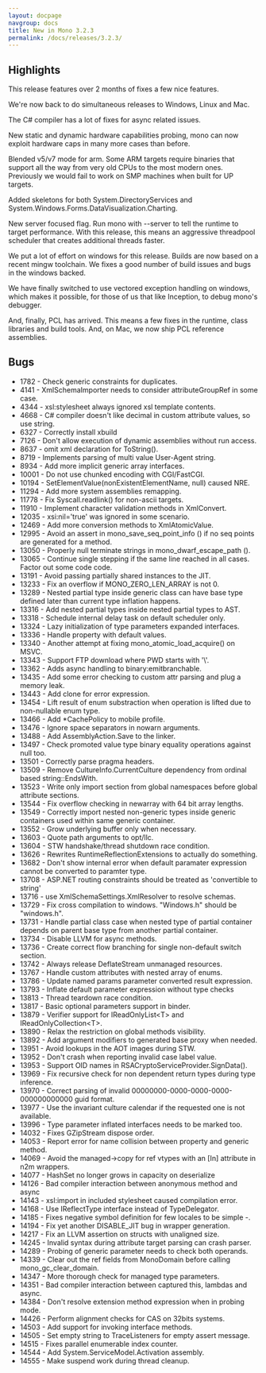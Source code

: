 ```yaml
---
layout: docpage
navgroup: docs
title: New in Mono 3.2.3
permalink: /docs/releases/3.2.3/
---
```


Highlights
----------

This release features over 2 months of fixes a few nice features.

We're now back to do simultaneous releases to Windows, Linux and Mac.

The C\# compiler has a lot of fixes for async related issues.

New static and dynamic hardware capabilities probing, mono can now exploit hardware caps in many more cases than before.

Blended v5/v7 mode for arm. Some ARM targets require binaries that support all the way from very old CPUs to the most modern ones. Previously we would fail to work on SMP machines when built for UP targets.

Added skeletons for both System.DirectoryServices and System.Windows.Forms.DataVisualization.Charting.

New server focused flag. Run mono with --server to tell the runtime to target performance. With this release, this means an aggressive threadpool scheduler that creates additional threads faster.

We put a lot of effort on windows for this release. Builds are now based on a recent mingw toolchain. We fixes a good number of build issues and bugs in the windows backed.

We have finally switched to use vectored exception handling on windows, which makes it possible, for those of us that like Inception, to debug mono's debugger.

And, finally, PCL has arrived. This means a few fixes in the runtime, class libraries and build tools. And, on Mac, we now ship PCL reference assemblies.

Bugs
----

-   1782 - Check generic constraints for duplicates.
-   4141 - XmlSchemaImporter needs to consider attributeGroupRef in some case.
-   4344 - xsl:stylesheet always ignored xsl template contents.
-   4668 - C\# compiler doesn't like decimal in custom attribute values, so use string.
-   6327 - Correctly install xbuild
-   7126 - Don't allow execution of dynamic assemblies without run access.
-   8637 - omit xml declaration for ToString().
-   8719 - Implements parsing of multi value User-Agent string.
-   8934 - Add more implicit generic array interfaces.
-   10001 - Do not use chunked encoding with CGI/FastCGI.
-   10194 - SetElementValue(nonExistentElementName, null) caused NRE.
-   11294 - Add more system assemblies remapping.
-   11778 - Fix Syscall.readlink() for non-ascii targets.
-   11910 - Implement character validation methods in XmlConvert.
-   12035 - xsi:nil='true' was ignored in some scenario.
-   12469 - Add more conversion methods to XmlAtomicValue.
-   12995 - Avoid an assert in mono\_save\_seq\_point\_info () if no seq points are generated for a method.
-   13050 - Properly null terminate strings in mono\_dwarf\_escape\_path ().
-   13065 - Continue single stepping if the same line reached in all cases. Factor out some code code.
-   13191 - Avoid passing partially shared instances to the JIT.
-   13233 - Fix an overflow if MONO\_ZERO\_LEN\_ARRAY is not 0.
-   13289 - Nested partial type inside generic class can have base type defined later than current type inflation happens.
-   13316 - Add nested partial types inside nested partial types to AST.
-   13318 - Schedule internal delay task on default scheduler only.
-   13324 - Lazy initialization of type parameters expanded interfaces.
-   13336 - Handle property with default values.
-   13340 - Another attempt at fixing mono\_atomic\_load\_acquire() on MSVC.
-   13343 - Support FTP download where PWD starts with '\\'.
-   13362 - Adds async handling to binary:emitbranchable.
-   13435 - Add some error checking to custom attr parsing and plug a memory leak.
-   13443 - Add clone for error expression.
-   13454 - Lift result of enum substraction when operation is lifted due to non-nullable enum type.
-   13466 - Add \*CachePolicy to mobile profile.
-   13476 - Ignore space separators in nowarn arguments.
-   13488 - Add AssemblyAction.Save to the linker.
-   13497 - Check promoted value type binary equality operations against null too.
-   13501 - Correctly parse pragma headers.
-   13509 - Remove CultureInfo.CurrentCulture dependency from ordinal based string::EndsWith.
-   13523 - Write only import section from global namespaces before global attribute sections.
-   13544 - Fix overflow checking in newarray with 64 bit array lengths.
-   13549 - Correctly import nested non-generic types inside generic containers used within same generic container.
-   13552 - Grow underlying buffer only when necessary.
-   13603 - Quote path arguments to opt/llc.
-   13604 - STW handshake/thread shutdown race condition.
-   13626 - Rewrites RuntimeReflectionExtensions to actually do something.
-   13682 - Don't show internal error when default paramater expression cannot be converted to paramter type.
-   13708 - ASP.NET routing constraints should be treated as 'convertible to string'
-   13716 - use XmlSchemaSettings.XmlResolver to resolve schemas.
-   13729 - Fix cross compilation to windows. "Windows.h" should be "windows.h".
-   13731 - Handle partial class case when nested type of partial container depends on parent base type from another partial container.
-   13734 - Disable LLVM for async methods.
-   13736 - Create correct flow branching for single non-default switch section.
-   13742 - Always release DeflateStream unmanaged resources.
-   13767 - Handle custom attributes with nested array of enums.
-   13786 - Update named params parameter converted result expression.
-   13793 - Inflate default parameter expression without type checks
-   13813 - Thread teardown race condition.
-   13817 - Basic optional parameters support in binder.
-   13879 - Verifier support for IReadOnlyList\<T\> and IReadOnlyCollection\<T\>.
-   13890 - Relax the restriction on global methods visibility.
-   13892 - Add argument modifiers to generated base proxy when needed.
-   13951 - Avoid lookups in the AOT images during STW.
-   13952 - Don't crash when reporting invalid case label value.
-   13953 - Support OID names in RSACryptoServiceProvider.SignData().
-   13969 - Fix recursive check for non dependent return types during type inference.
-   13970 - Correct parsing of invalid 00000000-0000-0000-0000-000000000000 guid format.
-   13977 - Use the invariant culture calendar if the requested one is not available.
-   13996 - Type parameter inflated interfaces needs to be marked too.
-   14032 - Fixes GZipStream dispose order.
-   14053 - Report error for name collision between property and generic method.
-   14069 - Avoid the managed-\>copy for ref vtypes with an [In] attribute in n2m wrappers.
-   14077 - HashSet no longer grows in capacity on deserialize
-   14126 - Bad compiler interaction between anonymous method and async
-   14143 - xsl:import in included stylesheet caused compilation error.
-   14168 - Use IReflectType interface instead of TypeDelegator.
-   14185 - Fixes negative symbol definition for few locales to be simple -.
-   14194 - Fix yet another DISABLE\_JIT bug in wrapper generation.
-   14217 - Fix an LLVM assertion on structs with unaligned size.
-   14245 - Invalid syntax during attribute target parsing can crash parser.
-   14289 - Probing of generic parameter needs to check both operands.
-   14339 - Clear out the ref fields from MonoDomain before calling mono\_gc\_clear\_domain.
-   14347 - More thorough check for managed type parameters.
-   14351 - Bad compiler interaction between captured this, lambdas and async.
-   14384 - Don't resolve extension method expression when in probing mode.
-   14426 - Perform alignment checks for CAS on 32bits systems.
-   14503 - Add support for invoking interface methods.
-   14505 - Set empty string to TraceListeners for empty assert message.
-   14515 - Fixes parallel enumerable index counter.
-   14544 - Add System.ServiceModel.Activation assembly.
-   14555 - Make suspend work during thread cleanup.
